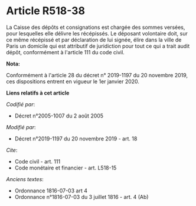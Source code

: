 # Article R518-38

La Caisse des dépôts et consignations est chargée des sommes versées, pour lesquelles elle délivre les récépissés. Le
déposant volontaire doit, sur ce même récépissé et par déclaration de lui signée, élire dans la ville de Paris un domicile
qui est attributif de juridiction pour tout ce qui a trait audit dépôt, conformément à l'article 111 du code civil.

**Nota:**

Conformément à l'article 28 du décret n° 2019-1197 du 20 novembre 2019, ces dispositions entrent en vigueur le 1er janvier
2020.

**Liens relatifs à cet article**

_Codifié par_:

  - Décret n°2005-1007 du 2 août 2005

_Modifié par_:

  - Décret n°2019-1197 du 20 novembre 2019 - art. 18

_Cite_:

  - Code civil - art. 111
  - Code monétaire et financier - art. L518-15

_Anciens textes_:

  - Ordonnance 1816-07-03 art 4
  - Ordonnance n°1816-07-03 du 3 juillet 1816 - art. 4 (Ab)
